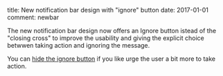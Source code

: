 title: New notification bar design with "ignore" button
date: 2017-01-01
comment: newbar


The new notification bar design now offers an Ignore button istead of the "closing cross" to improve the usability and giving the explicit choice betwwen taking action and ignoring the message.


You can <a href="customize.html">hide the ignore button</a>  if you like urge the user a bit more to take action.
